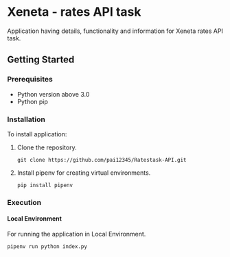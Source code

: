 # Xeneta - rates API task

Application having details, functionality and information for Xeneta rates API task.

## Getting Started

### Prerequisites

- Python version above 3.0
- Python pip

### Installation

To install application:

1. Clone the repository.

   `git clone https://github.com/pai12345/Ratestask-API.git`

2. Install pipenv for creating virtual environments.

   `pip install pipenv`

### Execution

#### Local Environment

For running the application in Local Environment.

`pipenv run python index.py`
